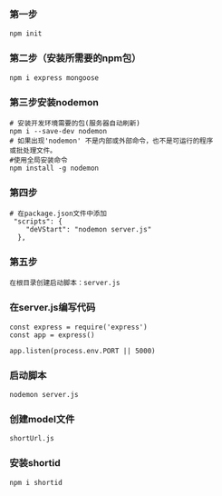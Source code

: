 ### 第一步
`npm init` 
### 第二步（安装所需要的npm包）
`npm i express mongoose`
### 第三步安装nodemon
```
# 安装开发环境需要的包(服务器自动刷新)
npm i --save-dev nodemon
# 如果出现'nodemon' 不是内部或外部命令，也不是可运行的程序
或批处理文件。
#使用全局安装命令
npm install -g nodemon
```
### 第四步
```
# 在package.json文件中添加
 "scripts": {
    "deVStart": "nodemon server.js"
  },
```
### 第五步
`在根目录创建启动脚本：server.js`

### 在server.js编写代码
```
const express = require('express')
const app = express()

app.listen(process.env.PORT || 5000)
```
### 启动脚本
`nodemon server.js `

### 创建model文件
`shortUrl.js`
### 安装shortid
`npm i shortid`
